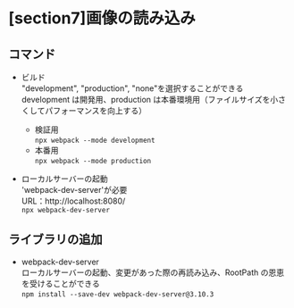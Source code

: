 # [section7]画像の読み込み

## コマンド

- ビルド  
   "development", "production", "none"を選択することができる  
   development は開発用、production は本番環境用（ファイルサイズを小さくしてパフォーマンスを向上する）

  - 検証用  
    `npx webpack --mode development`
  - 本番用  
    `npx webpack --mode production`

- ローカルサーバーの起動  
  'webpack-dev-server'が必要  
  URL：http://localhost:8080/  
  `npx webpack-dev-server`

## ライブラリの追加

- webpack-dev-server  
  ローカルサーバーの起動、変更があった際の再読み込み、RootPath の恩恵を受けることができる  
  `npm install --save-dev webpack-dev-server@3.10.3`
